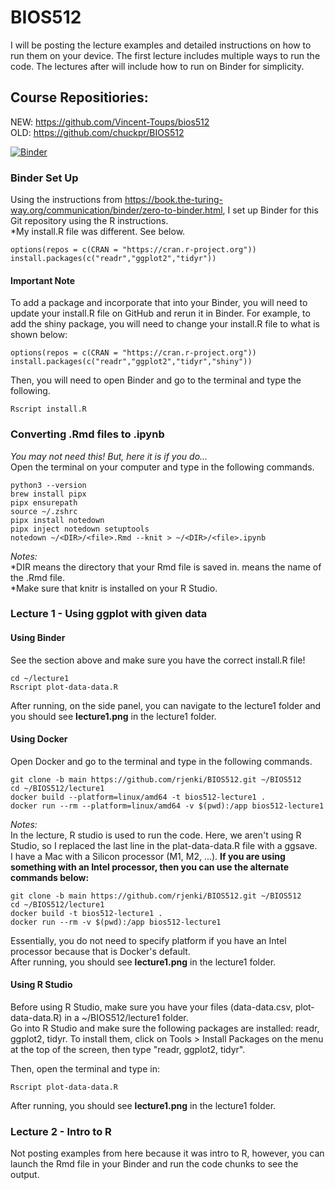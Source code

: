 # BIOS512

I will be posting the lecture examples and detailed instructions on how to run them on your device. The first lecture includes multiple ways to run the code. The lectures after will include how to run on Binder for simplicity.

## Course Repositiories:
NEW: https://github.com/Vincent-Toups/bios512  
OLD: https://github.com/chuckpr/BIOS512

[![Binder](https://mybinder.org/badge_logo.svg)](https://mybinder.org/v2/gh/rjenki/BIOS512/HEAD)

### Binder Set Up
Using the instructions from https://book.the-turing-way.org/communication/binder/zero-to-binder.html, I set up Binder for this Git repository using the R instructions.  
*My install.R file was different. See below.
```
options(repos = c(CRAN = "https://cran.r-project.org"))
install.packages(c("readr","ggplot2","tidyr"))
```
#### Important Note
To add a package and incorporate that into your Binder, you will need to update your install.R file on GitHub and rerun it in Binder. For example, to add the shiny package, you will need to change your install.R file to what is shown below:
```
options(repos = c(CRAN = "https://cran.r-project.org"))
install.packages(c("readr","ggplot2","tidyr","shiny"))
```
Then, you will need to open Binder and go to the terminal and type the following.
```
Rscript install.R
```

### Converting .Rmd files to .ipynb
*You may not need this! But, here it is if you do...*  
Open the terminal on your computer and type in the following commands.  
```
python3 --version
brew install pipx
pipx ensurepath
source ~/.zshrc
pipx install notedown
pipx inject notedown setuptools
notedown ~/<DIR>/<file>.Rmd --knit > ~/<DIR>/<file>.ipynb
```
*Notes:*  
*DIR means the directory that your Rmd file is saved in. <file> means the name of the .Rmd file.  
*Make sure that knitr is installed on your R Studio.

### Lecture 1 - Using ggplot with given data
#### Using Binder
See the section above and make sure you have the correct install.R file!  
```
cd ~/lecture1
Rscript plot-data-data.R
```
After running, on the side panel, you can navigate to the lecture1 folder and you should see **lecture1.png** in the lecture1 folder.  

#### Using Docker
Open Docker and go to the terminal and type in the following commands.
```
git clone -b main https://github.com/rjenki/BIOS512.git ~/BIOS512
cd ~/BIOS512/lecture1
docker build --platform=linux/amd64 -t bios512-lecture1 .
docker run --rm --platform=linux/amd64 -v $(pwd):/app bios512-lecture1
```
*Notes:*  
In the lecture, R studio is used to run the code. Here, we aren't using R Studio, so I replaced the last line in the plat-data-data.R file with a ggsave.  
I have a Mac with a Silicon processor (M1, M2, ...). **If you are using something with an Intel processor, then you can use the alternate commands below:**
```
git clone -b main https://github.com/rjenki/BIOS512.git ~/BIOS512
cd ~/BIOS512/lecture1
docker build -t bios512-lecture1 .
docker run --rm -v $(pwd):/app bios512-lecture1
```
Essentially, you do not need to specify platform if you have an Intel processor because that is Docker's default.  
After running, you should see **lecture1.png** in the lecture1 folder.  

#### Using R Studio
Before using R Studio, make sure you have your files (data-data.csv, plot-data-data.R) in a ~/BIOS512/lecture1 folder.  
Go into R Studio and make sure the following packages are installed: readr, ggplot2, tidyr. To install them, click on Tools > Install Packages on the menu at the top of the screen, then type "readr, ggplot2, tidyr".  


Then, open the terminal and type in:
```
Rscript plot-data-data.R
```
After running, you should see **lecture1.png** in the lecture1 folder.

### Lecture 2 - Intro to R
Not posting examples from here because it was intro to R, however, you can launch the Rmd file in your Binder and run the code chunks to see the output.
